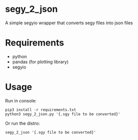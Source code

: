 # segy_2_json
A simple segyio wrapper that converts segy files into json files

# Requirements
- python
- pandas (for plotting library)
- segyio

# Usage
Run in console:
```
pip3 install -r requirements.txt
python3 segy_2_json.py '{.sgy file to be converted}'
```

Or run the distro:
```
segy_2_json '{.sgy file to be converted}'
```
